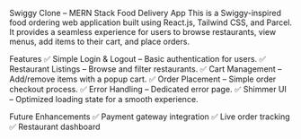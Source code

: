 Swiggy Clone – MERN Stack Food Delivery App
This is a Swiggy-inspired food ordering web application built using React.js, Tailwind CSS, and Parcel. It provides a seamless experience for users to browse restaurants, view menus, add items to their cart, and place orders.

Features
✅ Simple Login & Logout – Basic authentication for users.
✅ Restaurant Listings – Browse and filter restaurants.
✅ Cart Management – Add/remove items with a popup cart.
✅ Order Placement – Simple order checkout process.
✅ Error Handling – Dedicated error page.
✅ Shimmer UI – Optimized loading state for a smooth experience.

Future Enhancements
✅ Payment gateway integration
✅ Live order tracking
✅ Restaurant dashboard
